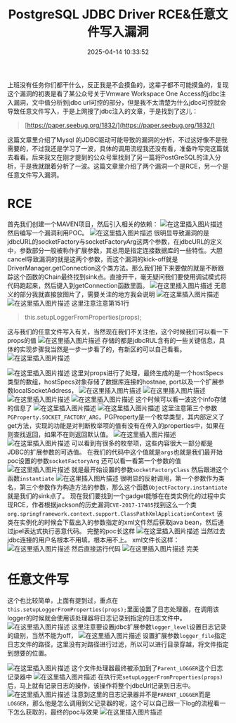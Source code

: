﻿---
title: PostgreSQL JDBC Driver RCE&任意文件写入漏洞
date: 2025-04-14 10:33:52
tags:
- 任意文件写
- Postgre
- SQL注入
categories:
  - [漏洞分析]
---


上班没有任务你们都干什么，反正我是不会摸鱼的，这辈子都不可能摸鱼的，复现这个漏洞的初衷是看了某公众号关于Vmware Workspace One Access的jdbc注入漏洞，文中值分析到jdbc url可控的部分，但是我不太清楚为什么jdbc可控就会导致任意文件写入，于是上网搜了jdbc注入的文章，于是找到了这儿：
<!--more-->
> [https://paper.seebug.org/1832/](https://paper.seebug.org/1832/)

这篇文章里介绍了Mysql 的JDBC驱动可能导致的漏洞的分析，不过这好像不是我需要的，不过我还是学习了一波，具体的调用流程我还没有看，准备咋写完这篇就去看看。后来我又在刚才提到的公众号里找到了另一篇将PostGreSQL的注入分析，于是我就跟着分析了一波。这篇文章里介绍了两个漏洞一个是RCE，另一个是任意文件写入漏洞。
# RCE
首先我们创建一个MAVEN项目，然后引入相关的依赖：
![在这里插入图片描述](https://i-blog.csdnimg.cn/blog_migrate/5ced078929b993db8057524c1e367ab0.png)
然后编写一个漏洞利用POC。
![在这里插入图片描述](https://i-blog.csdnimg.cn/blog_migrate/32449109031c3fc2a331e246a6cacf49.png)
很明显导致漏洞的是jdbcURL的socketFactory与socketFactoryArg这两个参数，在jdbcURL的定义中，参数部分一般被称作扩展参数，其总用是指定连接数据库的一些特性。大胆cancel导致漏洞的就是这两个参数，而这个漏洞的kick-off就是DriverManager.getConnection这个类方法。那么我们接下来要做的就是不断跟踪这个函数的Chain最终找到sink点。直接开干，毫无疑问我们要使用调试模式将代码跑起来，然后键入到getConnection函数里面。
![在这里插入图片描述](https://i-blog.csdnimg.cn/blog_migrate/064c6d4ca7a7331a6e695e5d01c6a6d2.png)
无意义的部分我就直接放图片了，需要关注的地方我会说明
![在这里插入图片描述](https://i-blog.csdnimg.cn/blog_migrate/7392fcc25dc3f316af36782dc20f0293.png)
![在这里插入图片描述](https://i-blog.csdnimg.cn/blog_migrate/ccbaeb08422697f7a4fb4670f23057dd.png)
这里注意注意第151行
> this.setupLoggerFromProperties(props);

这与我们的任意文件写入有关，当然现在我们不关注他，这个时候我们可以看一下props的值
![在这里插入图片描述](https://i-blog.csdnimg.cn/blog_migrate/ab3aaf9cdbd7f4e7a764c52c68ff5b62.png)
存储的都是jdbcRUL含有的一些关键信息，具体的实现步骤我当然是一步一步看了的，有新区的可以自己看看。
![在这里插入图片描述](https://i-blog.csdnimg.cn/blog_migrate/d9714883310a8c2d83f1b6538fcdf8b6.png)

![在这里插入图片描述](https://i-blog.csdnimg.cn/blog_migrate/9c41a90e6a0b2680b1ba52b62aa8cff6.png)
这里对props进行了处理，最终生成的是一个hostSpecs类型的数组，hostSpecs对象存储了数据库连接的hostnae, port以及一个扩展参数localSocketAddress，
![在这里插入图片描述](https://i-blog.csdnimg.cn/blog_migrate/8e662319025a149bd51fcb4a54792ca8.png)
![在这里插入图片描述](https://i-blog.csdnimg.cn/blog_migrate/371c3ab18de2f8e22781466536dc56e4.png)
![在这里插入图片描述](https://i-blog.csdnimg.cn/blog_migrate/dd9ed18eb4931c726f21b622b0886322.png)
![在这里插入图片描述](https://i-blog.csdnimg.cn/blog_migrate/6ac4cbac510fe44fe69ab979e601d56d.png)
这个时候可以看一波这个info存储的信息了
![在这里插入图片描述](https://i-blog.csdnimg.cn/blog_migrate/403ae02a564320dedc0f27f2c54d2a05.png)
![在这里插入图片描述](https://i-blog.csdnimg.cn/blog_migrate/df2ae255020b698ba90dea5bf60ce140.png)
这里注意第三个参数`PGProperty.SOCKET_FACTORY_ARG`，PGProperty是一个枚举类型，其内部定义了get方法，实现的功能是对判断枚举项的值有没有在传入的properties中，如果在则查找返回，如果不在则返回默认值。
![在这里插入图片描述](https://i-blog.csdnimg.cn/blog_migrate/7ce33e988bcb94a35fd158b484e500f9.png)
![在这里插入图片描述](https://i-blog.csdnimg.cn/blog_migrate/1a4f33fffdfd9632bb4a02a46150e3ae.png)
可以看到有很多的枚举项，这些内容很大一部分都是JDBC的扩展参数的可选值。
在我们的代码中这个值就是`args`也就是我们最开始poc设置的参数`socketFactoryArg`
还可以看一看第一个参数的值
![在这里插入图片描述](https://i-blog.csdnimg.cn/blog_migrate/56340d55a62456873cb62038ab7c52f3.png)
就是最开始设置的参数`socketFactoryClass`
然后跟进这个函数`instantiate`
![在这里插入图片描述](https://i-blog.csdnimg.cn/blog_migrate/90be4014a268634cde7e700a2425fda1.png)
很明显的反射调用，第一个参数作为类名，第三个参数作为构造方法的参数，那么这个函数`ObjectFactory.instantiate`就是我们的sink点了。
现在我们要找到一个gadget能够在在类实例化的过程中实现RCE，作者根据jackson的历史漏洞`CVE-2017-17485`找到这么一个类
`org.springframework.context.support.ClassPathXmlApplicationContext` 该类在实例化的时候会下载出入的参数指定的xml文件然后获取java bean，然后通过jpel表达式执行恶意代码。
完整的poc长这样
![在这里插入图片描述](https://i-blog.csdnimg.cn/blog_migrate/2281dffccbdcbb3e7ef26beb6c41b4d6.png)
当然过去jdbc连接的用户名根本不用填，根本用不上。
xml文件长这样：
![在这里插入图片描述](https://i-blog.csdnimg.cn/blog_migrate/d32339c5218d29b8d0b34a29ee52d131.png)
然后直接运行代码
![在这里插入图片描述](https://i-blog.csdnimg.cn/blog_migrate/f5ff4c93c580108a6d0240e6a85db852.png)
完美
# 任意文件写
这个也比较简单，上面有提到过，重点在`this.setupLoggerFromProperties(props);`里面设置了日志处理器，在调用该logger的时候就会使用该处理器将日志记录到指定的日志文件中。
![在这里插入图片描述](https://i-blog.csdnimg.cn/blog_migrate/2163e134a61bb522243e3e445f0eeca2.png)
这里注意要设置jdbc扩展参数`logger_level`设置日志记录的级别，当然不能为off，
![在这里插入图片描述](https://i-blog.csdnimg.cn/blog_migrate/829303d5d04f95aadbb7c8cb22f66df3.png)
设置扩展参数`logger_file`指定日志文件的路径，这里没有对路径进行过滤，所以可以进行目录穿越，将文件指定到想要的位置。

![在这里插入图片描述](https://i-blog.csdnimg.cn/blog_migrate/763faa16a6ecaf5bf292864d963eb372.png)
这个文件处理器最终被添加到了`Parent_LOGGER`这个日志记录器中
![在这里插入图片描述](https://i-blog.csdnimg.cn/blog_migrate/a9a2b6ea66b5222132b9b34ef86ba49e.png)
在执行完`setupLoggerFromProperties(props)`后，马上就有记录日志的操作，该操作将整个jdbcUrl记录到日志中。
![在这里插入图片描述](https://i-blog.csdnimg.cn/blog_migrate/10dcb0eb1dd3852c53c60fd860fbd202.png)
注意到这里的日志记录器并不是`PARENT_LOGGER`而是`LOGGER`，那么他是怎么调用到父记录器的呢，这个可以自己跟一下log的流程看一下怎么获取的，最终的poc与效果
![在这里插入图片描述](https://i-blog.csdnimg.cn/blog_migrate/1f0bd72347a1eb74e185be6a2a08c8f9.png)


























